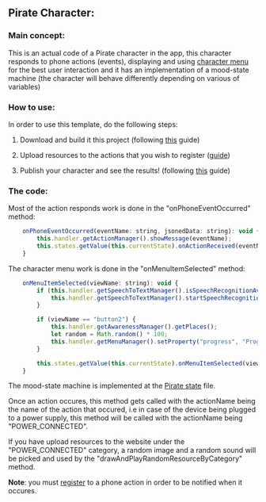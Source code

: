 ## Pirate Character:

### Main concept:
This is an actual code of a Pirate character in the app, this character responds to phone actions (events), displaying and using [character menu](https://github.com/hay12396/ImAliveGuide/wiki/The-Character-Menu) for the best user interaction and it has an implementation of a mood-state machine (the character will behave differently depending on various of variables)

### How to use:
In order to use this template, do the following steps:

1. Download and build it this project (following [this](https://github.com/hay12396/ImAliveGuide/wiki/How-to:-Build-and-upload-a-character-code) guide)

2. Upload resources to the actions that you wish to register ([guide](https://youtu.be/UJ3AGZs-1-Y))

3. Publish your character and see the results! (following [this](https://github.com/hay12396/ImAliveGuide/wiki/How-to:-Publish-your-character) guide)

### The code:
Most of the action responds work is done in the "onPhoneEventOccurred" method:
```javascript
    onPhoneEventOccurred(eventName: string, jsonedData: string): void {
        this.handler.getActionManager().showMessage(eventName);
        this.states.getValue(this.currentState).onActionReceived(eventName);
    }
```
The character menu work is done in the "onMenuItemSelected" method:
```javascript
    onMenuItemSelected(viewName: string): void {
        if (this.handler.getSpeechToTextManager().isSpeechRecognitionAvailable() && viewName == "button") {
            this.handler.getSpeechToTextManager().startSpeechRecognition();
        }

        if (viewName == "button2") {
            this.handler.getAwarenessManager().getPlaces();
            let random = Math.random() * 100;
            this.handler.getMenuManager().setProperty("progress", "Progress", random.toString());
        }

        this.states.getValue(this.currentState).onMenuItemSelected(viewName);
    }
```
The mood-state machine is implemented at the [Pirate state](https://github.com/hay12396/PirateProject/blob/master/PirateProject/Pirate/PirateState.ts) file.

Once an action occures, this method gets called with the actionName being the name of the action that occured, i.e in case
of the device being plugged to a power supply, this method will be called with the actionName being "POWER_CONNECTED".

If you have upload resources to the website under the "POWER_CONNECTED" category, a random image and a random sound will be picked and used
by the "drawAndPlayRandomResourceByCategory" method.

**Note**: you must [register](http://linkToActionRegisterGuide.com) to a phone action in order to be notified when it occures.
